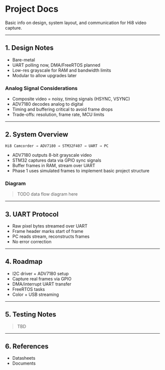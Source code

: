 # Project Docs
Basic info on design, system layout, and communication for Hi8 video capture.

---

## 1. Design Notes
- Bare-metal
- UART polling now, DMA/FreeRTOS planned  
- Low-res grayscale for RAM and bandwidth limits  
- Modular to allow upgrades later  
### Analog Signal Considerations
- Composite video = noisy, timing signals (HSYNC, VSYNC)  
- ADV7180 decodes analog to digital  
- Timing and buffering critical to avoid frame drops  
- Trade-offs: resolution, frame rate, MCU limits  

---

## 2. System Overview

`Hi8 Camcorder → ADV7180 → STM32F407 → UART → PC`

- ADV7180 outputs 8-bit grayscale video  
- STM32 captures data via GPIO sync signals  
- Buffer frames in RAM, stream over UART  
- Phase 1 uses simulated frames to implement basic project structure

### Diagram
> TODO data flow diagram here

---

## 3. UART Protocol
- Raw pixel bytes streamed over UART  
- Frame header marks start of frame  
- PC reads stream, reconstructs frames  
- No error correction  

---

## 4. Roadmap

- I2C driver + ADV7180 setup  
- Capture real frames via GPIO  
- DMA/interrupt UART transfer  
- FreeRTOS tasks  
- Color + USB streaming  

---

## 5. Testing Notes 
> TBD

---

## 6. References
- Datasheets
- Documents
